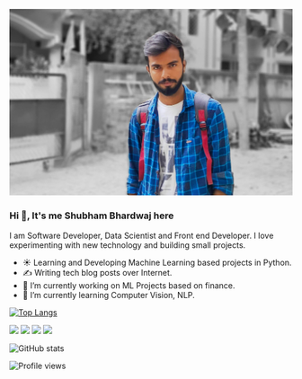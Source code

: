 ![Profile Picture](https://github.com/bshubham5359/bshubham5359/blob/master/readme/profile_pic.jpg)

### Hi 👋, It's me Shubham Bhardwaj here

I am Software Developer, Data Scientist and Front end Developer.
I love experimenting with new technology and building small projects.

- ☀️ Learning and Developing Machine Learning based projects in Python.
- ✍️ Writing tech blog posts over Internet.
- 🔭 I’m currently working on ML Projects based on finance.
- 🌱 I’m currently learning Computer Vision, NLP.

[![Top Langs](https://github-readme-stats.vercel.app/api/top-langs/?username=bshubham5359)](https://github.com/bshubham5359/github-readme-stats)

[<img src='https://img.shields.io/badge/portfolio-web-%23.svg?&style=for-the-badge&logo=&logoColor=white%22' />](https://github.com/bshubham5359/)
[<img src='https://img.shields.io/badge/linkedin-%230077B5.svg?&style=for-the-badge&logo=linkedin&logoColor=white' />](https://www.linkedin.com/in/bshubham5359/)
[<img src='https://img.shields.io/badge/instagram-%23E4405F.svg?&style=for-the-badge&logo=instagram&logoColor=white' />](https://www.instagram.com/_bhardwaj_shubham/)
[<img src='https://img.shields.io/badge/twitter-%231DA1F2.svg?&style=for-the-badge&logo=twitter&logoColor=white' />](https://twitter.com/bshubham1706)

![GitHub stats](https://github-readme-stats.vercel.app/api?username=bshubham5359&show_icons=true)  

![Profile views](https://gpvc.arturio.dev/bshubham5359)  
